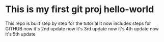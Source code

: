 # This is my first git proj hello-world
This repo is built step by step for the tutorial
It now includes steps for GITHUB
now it's 2nd update
now it's 3rd update
now it's 4th update
now it's 5th update
